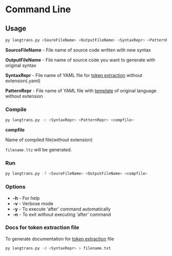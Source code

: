 # Command Line

## Usage

```bash
py langtrans.py <SoureFileName> <OutputFileName> <SyntaxRepr> <PatternRepr>
```

**SourceFileName** - File name of source code written with new syntax

**OutputFileName** - File name of source code you want to generate with original syntax

**SyntaxRepr** - File name of YAML file for [token extraction](implementation.md#token-extraction) without extension(.yaml)

**PatternRepr** - File name of YAML file with [template](implementation.md#template) of original language without extension

### **Compile**

```bash
py langtrans.py -c <SyntaxRepr> <PatternRepr> <compfile>
```

**compfile**

Name of compiled file(without extension)

`filename.ltz` will be generated.

### **Run**

```bash
py langtrans.py -f <SoureFileName> <OutputFileName> <compfile>
```

### **Options**

* &#x20;**-h** - For help
* &#x20;**-v** - Verbose mode
* &#x20;**-y** - To execute ‘after’ command automatically
* &#x20;**-n** - To exit without executing ‘after’ command

### **Docs for token extraction file**

To generate documentation for [token extraction](implementation.md#syntax) file

```bash
py langtrans.py -d <SyntaxRepr> > filename.txt
```

